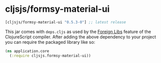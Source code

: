 # cljsjs/formsy-material-ui

[](dependency)
```clojure
[cljsjs/formsy-material-ui "0.5.3-0"] ;; latest release
```
[](/dependency)

This jar comes with `deps.cljs` as used by the [Foreign Libs][flibs] feature
of the ClojureScript compiler. After adding the above dependency to your project
you can require the packaged library like so:

```clojure
(ns application.core
  (:require cljsjs.formsy-material-ui))
```

[flibs]: https://github.com/clojure/clojurescript/wiki/Packaging-Foreign-Dependencies
